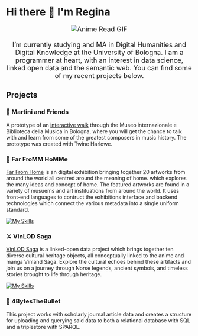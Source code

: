 # Hi there 👋 I'm Regina
<p align="center" style="font-size:18px">
  <img src="https://media1.tenor.com/m/rJxGy9CYwHoAAAAd/anime-read.gif" alt="Anime Read GIF" /><br><br>
I’m currently studying and MA in Digital Humanities and Digital Knowledge at the University of Bologna. I am a programmer at heart, with an interest in data science, linked open data and the semantic web. You can find some of my recent projects below.
</p>

## Projects

### 🎼 Martini and Friends
A prototype of an [interactive walk](https://a-touch-of-music.github.io/MartiniAndFriends/) through the Museo internazionale e Biblioteca della Musica in Bologna, where you will get the chance to talk with and learn from some of the greatest composers in music history. The prototype was created with Twine Harlowe. 

### 🧭 Far FroMM HoMMe
[Far From Home](https://far-fromm-homme.github.io/Far-FroMM-HoMMe/) is an digital exhibition bringing together 20 artworks from around the world all centred around the meaning of home. which explores the many ideas and concept of home. The featured artworks are found in a variety of musuems and art instituations from around the world. It uses front-end languages to contruct the exhibitions interface and backend technologies which connect the various metadata into a single uniform standard. 

[![My Skills](https://skillicons.dev/icons?i=js,html,css)](https://skillicons.dev)

### ⚔ VinLOD Saga
[VinLOD Saga](https://vinlod-saga.github.io/VinLOD-Saga/) is a linked-open data project which brings together ten diverse cultural heritage objects, all conceptually linked to the anime and manga Vinland Saga. Explore the cultural echoes behind these artifacts and join us on a journey through Norse legends, ancient symbols, and timeless stories brought to life through heritage.

[![My Skills](https://skillicons.dev/icons?i=py,html,css)](https://skillicons.dev)

### 🐍 4BytesTheBullet
This project works with scholarly journal article data and creates a structure for uploading and querying said data to both a relational database with SQL and a triplestore with SPARQL. 
<!--
**ValkyrieCain9/ValkyrieCain9** is a ✨ _special_ ✨ repository because its `README.md` (this file) appears on your GitHub profile.

Here are some ideas to get you started:

- 🔭 I’m currently working on ...
- 🌱 I’m currently learning ...
- 👯 I’m looking to collaborate on ...
- 🤔 I’m looking for help with ...
- 💬 Ask me about ...
- 📫 How to reach me: ...
- 😄 Pronouns: ...
- ⚡ Fun fact: ...
-->
